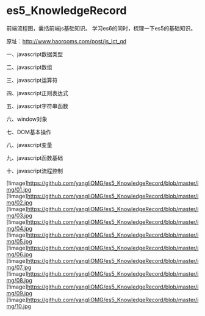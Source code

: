 # es5_KnowledgeRecord

前端流程图，囊括前端js基础知识。 学习es6的同时，梳理一下es5的基础知识。

原址：http://www.haorooms.com/post/js_lct_qd

一、javascript数据类型

二、javascript数组

三、javascript运算符

四、javascript正则表达式

五、javascript字符串函数

六、window对象

七、DOM基本操作

八、javascript变量

九、javascript函数基础

十、javascript流程控制

[!image]https://github.com/yangliOMG/es5_KnowledgeRecord/blob/master/img/01.jpg
[!image]https://github.com/yangliOMG/es5_KnowledgeRecord/blob/master/img/02.jpg
[!image]https://github.com/yangliOMG/es5_KnowledgeRecord/blob/master/img/03.jpg
[!image]https://github.com/yangliOMG/es5_KnowledgeRecord/blob/master/img/04.jpg
[!image]https://github.com/yangliOMG/es5_KnowledgeRecord/blob/master/img/05.jpg
[!image]https://github.com/yangliOMG/es5_KnowledgeRecord/blob/master/img/06.jpg
[!image]https://github.com/yangliOMG/es5_KnowledgeRecord/blob/master/img/07.jpg
[!image]https://github.com/yangliOMG/es5_KnowledgeRecord/blob/master/img/08.jpg
[!image]https://github.com/yangliOMG/es5_KnowledgeRecord/blob/master/img/09.jpg
[!image]https://github.com/yangliOMG/es5_KnowledgeRecord/blob/master/img/10.jpg

